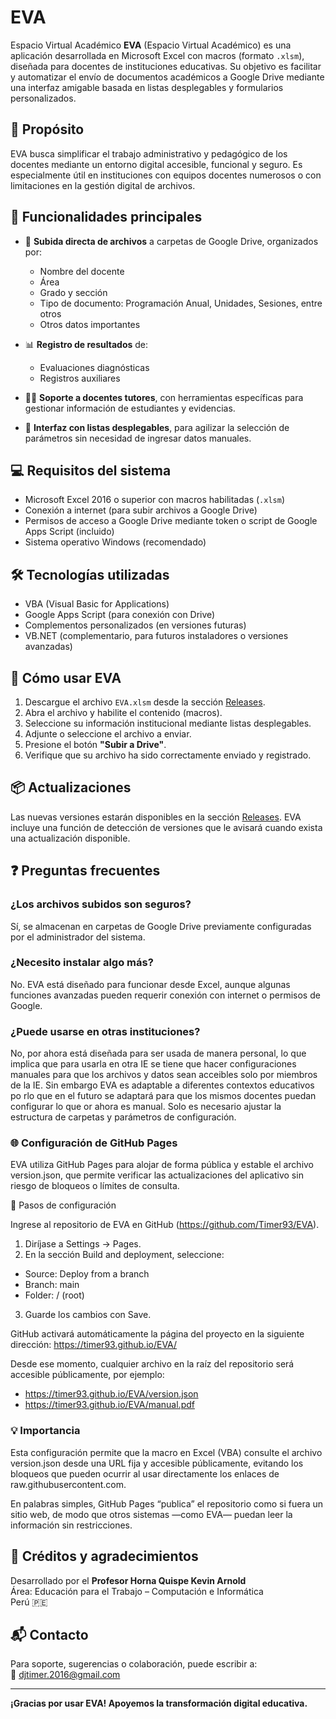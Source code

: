 # EVA
Espacio Virtual Académico
**EVA** (Espacio Virtual Académico) es una aplicación desarrollada en Microsoft Excel con macros (formato `.xlsm`), diseñada para docentes de instituciones educativas. Su objetivo es facilitar y automatizar el envío de documentos académicos a Google Drive mediante una interfaz amigable basada en listas desplegables y formularios personalizados.

## 🎯 Propósito

EVA busca simplificar el trabajo administrativo y pedagógico de los docentes mediante un entorno digital accesible, funcional y seguro. Es especialmente útil en instituciones con equipos docentes numerosos o con limitaciones en la gestión digital de archivos.

## 🧩 Funcionalidades principales

- 📁 **Subida directa de archivos** a carpetas de Google Drive, organizados por:
  - Nombre del docente
  - Área
  - Grado y sección
  - Tipo de documento: Programación Anual, Unidades, Sesiones, entre otros
  - Otros datos importantes
    
- 📊 **Registro de resultados** de:
  - Evaluaciones diagnósticas
  - Registros auxiliares

- 👨‍🏫 **Soporte a docentes tutores**, con herramientas específicas para gestionar información de estudiantes y evidencias.

- 🔽 **Interfaz con listas desplegables**, para agilizar la selección de parámetros sin necesidad de ingresar datos manuales.

## 💻 Requisitos del sistema

- Microsoft Excel 2016 o superior con macros habilitadas (`.xlsm`)
- Conexión a internet (para subir archivos a Google Drive)
- Permisos de acceso a Google Drive mediante token o script de Google Apps Script (incluido)
- Sistema operativo Windows (recomendado)

## 🛠 Tecnologías utilizadas

- VBA (Visual Basic for Applications)
- Google Apps Script (para conexión con Drive)
- Complementos personalizados (en versiones futuras)
- VB.NET (complementario, para futuros instaladores o versiones avanzadas)

## 🚀 Cómo usar EVA

1. Descargue el archivo `EVA.xlsm` desde la sección [Releases](https://github.com/usuario/EVA/releases).
2. Abra el archivo y habilite el contenido (macros).
3. Seleccione su información institucional mediante listas desplegables.
4. Adjunte o seleccione el archivo a enviar.
5. Presione el botón **"Subir a Drive"**.
6. Verifique que su archivo ha sido correctamente enviado y registrado.

## 📦 Actualizaciones

Las nuevas versiones estarán disponibles en la sección [Releases](https://github.com/usuario/EVA/releases). EVA incluye una función de detección de versiones que le avisará cuando exista una actualización disponible.

## ❓ Preguntas frecuentes

### ¿Los archivos subidos son seguros?
Sí, se almacenan en carpetas de Google Drive previamente configuradas por el administrador del sistema.

### ¿Necesito instalar algo más?
No. EVA está diseñado para funcionar desde Excel, aunque algunas funciones avanzadas pueden requerir conexión con internet o permisos de Google.

### ¿Puede usarse en otras instituciones?
No, por ahora está diseñada para ser usada de manera personal, lo que implica que para usarla en otra IE se tiene que hacer configuraciones manuales para que los archivos y datos sean acceibles solo por miembros de la IE. Sin embargo EVA es adaptable a diferentes contextos educativos po rlo que en el futuro se adaptará para que los mismos docentes puedan configurar lo que or ahora es manual. Solo es necesario ajustar la estructura de carpetas y parámetros de configuración.

### 🌐 Configuración de GitHub Pages

EVA utiliza GitHub Pages para alojar de forma pública y estable el archivo version.json, que permite verificar las actualizaciones del aplicativo sin riesgo de bloqueos o límites de consulta.

🔧 Pasos de configuración

Ingrese al repositorio de EVA en GitHub (https://github.com/Timer93/EVA).
1. Diríjase a Settings → Pages.
2. En la sección Build and deployment, seleccione:
  - Source: Deploy from a branch
  - Branch: main
  - Folder: / (root)
3. Guarde los cambios con Save.

GitHub activará automáticamente la página del proyecto en la siguiente dirección:
https://timer93.github.io/EVA/

Desde ese momento, cualquier archivo en la raíz del repositorio será accesible públicamente, por ejemplo:
- https://timer93.github.io/EVA/version.json
- https://timer93.github.io/EVA/manual.pdf

### 💡 Importancia
Esta configuración permite que la macro en Excel (VBA) consulte el archivo version.json desde una URL fija y accesible públicamente, evitando los bloqueos que pueden ocurrir al usar directamente los enlaces de raw.githubusercontent.com.

En palabras simples, GitHub Pages “publica” el repositorio como si fuera un sitio web, de modo que otros sistemas —como EVA— puedan leer la información sin restricciones.

## 🤝 Créditos y agradecimientos

Desarrollado por el **Profesor Horna Quispe Kevin Arnold**  
Área: Educación para el Trabajo – Computación e Informática  
Perú 🇵🇪

## 📬 Contacto

Para soporte, sugerencias o colaboración, puede escribir a:  
📧 djtimer.2016@gmail.com

---

**¡Gracias por usar EVA! Apoyemos la transformación digital educativa.**
